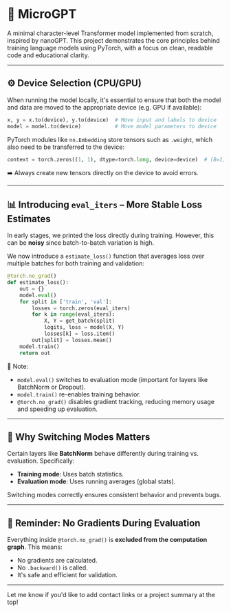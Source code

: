 # 🧠 MicroGPT

A minimal character-level Transformer model implemented from scratch, inspired by nanoGPT. This project demonstrates the core principles behind training language models using PyTorch, with a focus on clean, readable code and educational clarity.

---

## ⚙️ Device Selection (CPU/GPU)

When running the model locally, it's essential to ensure that both the model and data are moved to the appropriate device (e.g. GPU if available):

```python
x, y = x.to(device), y.to(device)  # Move input and labels to device
model = model.to(device)           # Move model parameters to device
```

PyTorch modules like `nn.Embedding` store tensors such as `.weight`, which also need to be transferred to the device:

```python
context = torch.zeros((1, 1), dtype=torch.long, device=device)  # (B=1, T=1)
```

➡️ Always create new tensors directly on the device to avoid errors.

---

## 📊 Introducing `eval_iters` – More Stable Loss Estimates

In early stages, we printed the loss directly during training. However, this can be **noisy** since batch-to-batch variation is high.

We now introduce a `estimate_loss()` function that averages loss over multiple batches for both training and validation:

```python
@torch.no_grad()
def estimate_loss():
    out = {}
    model.eval()
    for split in ['train', 'val']:
        losses = torch.zeros(eval_iters)
        for k in range(eval_iters):
            X, Y = get_batch(split)
            logits, loss = model(X, Y)
            losses[k] = loss.item()
        out[split] = losses.mean()
    model.train()
    return out
```

📌 Note:

* `model.eval()` switches to evaluation mode (important for layers like BatchNorm or Dropout).
* `model.train()` re-enables training behavior.
* `@torch.no_grad()` disables gradient tracking, reducing memory usage and speeding up evaluation.

---

## 🔁 Why Switching Modes Matters

Certain layers like **BatchNorm** behave differently during training vs. evaluation. Specifically:

* **Training mode**: Uses batch statistics.
* **Evaluation mode**: Uses running averages (global stats).

Switching modes correctly ensures consistent behavior and prevents bugs.

---

## 🧠 Reminder: No Gradients During Evaluation

Everything inside `@torch.no_grad()` is **excluded from the computation graph**. This means:

* No gradients are calculated.
* No `.backward()` is called.
* It's safe and efficient for validation.

---

Let me know if you'd like to add contact links or a project summary at the top!



